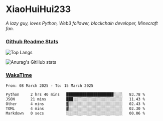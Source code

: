 # XiaoHuiHui233

*A lazy guy, loves Python, Web3 follower, blockchain developer, Minecraft fan.*

### [Github Readme Stats](https://github.com/anuraghazra/github-readme-stats)

![Top Langs](https://github-readme-stats.vercel.app/api/top-langs/?username=XiaoHuiHui233&layout=compact&theme=github_dark)

![Anurag's GitHub stats](https://github-readme-stats.vercel.app/api?username=XiaoHuiHui233&show_icons=true&theme=github_dark)

### [WakaTime](https://wakatime.com)

<!--START_SECTION:waka-->

```txt
From: 08 March 2025 - To: 15 March 2025

Python     2 hrs 40 mins   █████████████████████░░░░   83.78 %
JSON       21 mins         ███░░░░░░░░░░░░░░░░░░░░░░   11.43 %
Other      4 mins          ▓░░░░░░░░░░░░░░░░░░░░░░░░   02.43 %
TOML       4 mins          ▓░░░░░░░░░░░░░░░░░░░░░░░░   02.30 %
Markdown   0 secs          ░░░░░░░░░░░░░░░░░░░░░░░░░   00.06 %
```

<!--END_SECTION:waka-->
